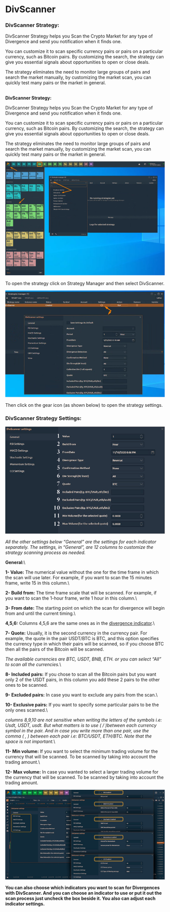 # DivScanner

### **DivScanner Strategy:**

DivScanner Strategy helps you Scan the Crypto Market for any type of Divergence and send you notification when it finds one.

You can customize it to scan specific currency pairs or pairs on a particular currency, such as Bitcoin pairs. By customizing the search, the strategy can give you essential signals about opportunities to open or close deals.

The strategy eliminates the need to monitor large groups of pairs and search the market manually, by customizing the market scan, you can quickly test many pairs or the market in general.

\
**DivScanner Strategy:**

DivScanner Strategy helps you Scan the Crypto Market for any type of Divergence and send you notification when it finds one.

You can customize it to scan specific currency pairs or pairs on a particular currency, such as Bitcoin pairs. By customizing the search, the strategy can give you essential signals about opportunities to open or close deals.

The strategy eliminates the need to monitor large groups of pairs and search the market manually, by customizing the market scan, you can quickly test many pairs or the market in general.

![](<../.gitbook/assets/divscanner from STM.png>)

To open the strategy click on Strategy Manager and then select DivScanner.

![To open the strategy click on Strategy Runner and then select DivScanner.](<../.gitbook/assets/div settings.png>)

Then click on the gear icon (as shown below) to open the strategy settings.

### **DivScanner Strategy Settings:**

![](<../.gitbook/assets/image (59).png>)

_All the other settings below “General” are the settings for each indicator separately. The settings, in “General”, are 12 columns to customize the strategy scanning process as needed._

**General:**\


**1- Value:** The numerical value without the one for the time frame in which the scan will use later. For example, if you want to scan the 15 minutes frame, write 15 in this column.\


**2- Build from:** The time frame scale that will be scanned. For example, if you want to scan the 1-hour frame, write 1 hour in this column.\


**3- From date:** The starting point on which the scan for divergence will begin from and until the current timing.\


**4,5,6:** Columns 4,5,6 are the same ones as in the [divergence indicator](https://docs.thirddimension.exchange/analytics-panels/chart/untitled/divdiv).\


**7- Quote:** Usually, it is the second currency in the currency pair. For example, the quote in the pair USDT/BTC is BTC, and this option specifies the currency type in which their pairs will be scanned, so if you choose BTC then all the pairs of the Bitcoin will be scanned.

_The available currencies are BTC, USDT, BNB, ETH. or you can select “All” to scan all the currencies._\


**8- Included pairs:** If you chose to scan all the Bitcoin pairs but you want only 2 of the USDT pairs, in this column you add these 2 pairs to the other ones to be scanned.

**9- Excluded pairs:** In case you want to exclude any pairs from the scan.\


**10- Exclusive pairs:** If you want to specify some particular pairs to be the only ones scanned.\


_columns 8,9,10 are not sensitive when writing the letters of the symbols i.e: Usdt, USDT, usdt. But what matters is to use ( / )between each currency symbol in the pair. And in case you write more than one pair, use the comma ( , ) between each pair i.e: BTC/USDT, ETH/BTC. Note that the space is not important._\


**11- Min volume:** If you want to select the minimum trading volume for the currency that will be scanned. To be scanned by taking into account the trading amount.\


**12- Max volume:** In case you wanted to select a larger trading volume for the currency that will be scanned. To be scanned by taking into account the trading amount.

![](<../.gitbook/assets/image (61).png>)

**You can also choose which indicators you want to scan for Divergences with DivScanner. And you can choose an indicator to use or put it out the scan process just uncheck the box beside it. You also can adjust each indicator settings.**
